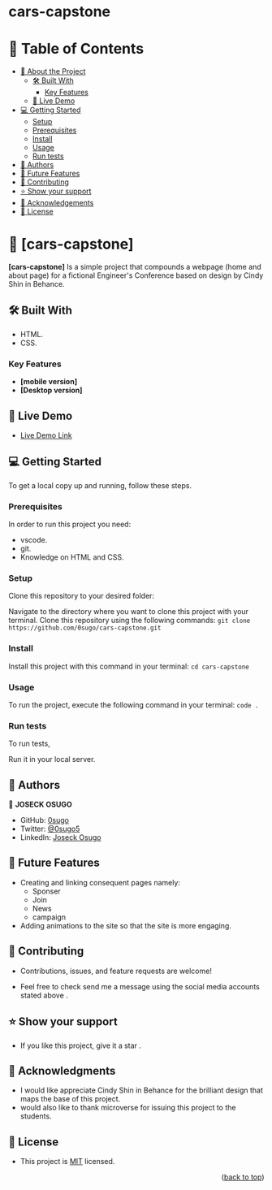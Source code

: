 # cars-capstone
<!-- TABLE OF CONTENTS -->

# 📗 Table of Contents

- [📖 About the Project](#about-project)
  - [🛠 Built With](#built-with)
    - [Key Features](#key-features)
  - [🚀 Live Demo](#live-demo)
- [💻 Getting Started](#getting-started)
  - [Setup](#setup)
  - [Prerequisites](#prerequisites)
  - [Install](#install)
  - [Usage](#usage)
  - [Run tests](#run-tests)
- [👥 Authors](#authors)
- [🔭 Future Features](#future-features)
- [🤝 Contributing](#contributing)
- [⭐️ Show your support](#support)
- [🙏 Acknowledgements](#acknowledgements)
- [📝 License](#license)

<!-- PROJECT DESCRIPTION -->

# 📖 [cars-capstone] <a name="about-project"></a>

**[cars-capstone]** Is a simple project that compounds a webpage (home and about page) for a fictional Engineer's Conference based on  design by Cindy Shin in Behance.

## 🛠 Built With <a name="built-with"></a>
- HTML.
- CSS.
### Key Features <a name="key-features"></a>

- **[mobile version]**
- **[Desktop version]**

<!-- LIVE DEMO -->

## 🚀 Live Demo <a name="live-demo"></a>

- [Live Demo Link](https://0sugo.github)

<!-- GETTING STARTED -->

## 💻 Getting Started <a name="getting-started"></a>


To get a local copy up and running, follow these steps.

### Prerequisites
In order to run this project you need:
- vscode.
- git.
- Knowledge on HTML and CSS.

### Setup
Clone this repository to your desired folder:

Navigate to the  directory where you  want to clone this project with your terminal.
Clone this repository using the following commands:
`git clone https://github.com/0sugo/cars-capstone.git`


### Install
Install this project with this command in your terminal:
`cd cars-capstone`


### Usage

To run the project, execute the following command in your terminal:
`code .`

### Run tests

To run tests,

Run it in your local server.

<!-- AUTHORS -->

## 👥 Authors <a name="authors"></a>


👤 **JOSECK OSUGO**

- GitHub: [0sugo](https://github.com/0sugo)
- Twitter: [@0sugo5](https://twitter.com/osugo5)
- LinkedIn: [Joseck Osugo](https://www.linkedin.com/in/joseck-osugo-873b0618a/)

<!-- FUTURE FEATURES -->

## 🔭 Future Features <a name="future-features"></a>

- Creating and linking consequent pages namely:
   - Sponser
   - Join
   - News
   - campaign
- Adding animations to the site so that the site is more engaging.

<!-- CONTRIBUTING -->

## 🤝 Contributing <a name="contributing"></a>

- Contributions, issues, and feature requests are welcome!

- Feel free to check send me a message using the social media accounts stated above .

<!-- SUPPORT -->

## ⭐️ Show your support <a name="support"></a>

- If you like this project, give it a star .

<!-- ACKNOWLEDGEMENTS -->

## 🙏 Acknowledgments <a name="acknowledgements"></a>

- I would like appreciate Cindy Shin in Behance for the brilliant design that maps the base of this project.
- would also like to thank microverse for issuing this project to the students.

<!-- LICENSE -->

## 📝 License <a name="license"></a>

- This project is [MIT](./LICENSE) licensed.


<p align="right">(<a href="#readme-top">back to top</a>)</p>
